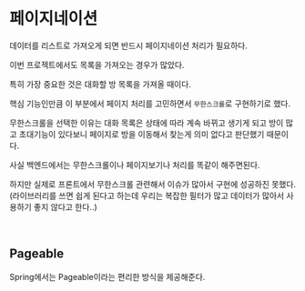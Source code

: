 # 페이지네이션

데이터를 리스트로 가져오게 되면 반드시 페이지네이션 처리가 필요하다.

이번 프로젝트에서도 목록을 가져오는 경우가 많았다.

특히 가장 중요한 것은 대화할 방 목록을 가져올 때이다.

핵심 기능인만큼 이 부분에서 페이지 처리를 고민하면서 `무한스크롤`로 구현하기로 했다.

무한스크롤을 선택한 이유는 대화 목록은 상태에 따라 계속 바뀌고 생기게 되고 방이 많고 초대기능이 있다보니 페이지로 방을 이동해서 찾는게 의미 없다고 판단했기 때문이다.

사실 백엔드에서는 무한스크롤이나 페이지보기나 처리를 똑같이 해주면된다.

하지만 실제로 프론트에서 무한스크롤 관련해서 이슈가 많아서 구현에 성공하진 못했다.(라이브러리를 쓰면 쉽게 된다고 하는데 우리는 복잡한 필터가 많고 데이터가 많아서 사용하기 좋지 않다고 한다..)

<br>

## Pageable

Spring에서는 Pageable이라는 편리한 방식을 제공해준다.
